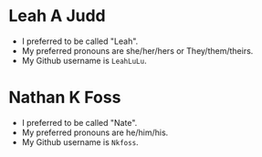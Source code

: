 # Leah A Judd

* I preferred to be called "Leah".
* My preferred pronouns are she/her/hers or They/them/theirs.
* My Github username is `LeahLuLu`.

# Nathan K Foss

* I preferred to be called "Nate".
* My preferred pronouns are he/him/his.
* My Github username is `Nkfoss`.
